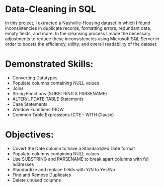 # Data-Cleaning in SQL
In this project, I extracted a Nashville-Housing dataset in which I found inconsistencies in duplicate records, formatting errors, redundant data, empty fields, and more. In the cleansing process I made the necessary adjustments to reduce these inconsistencies using Microsoft SQL Server in order to boosts the efficiency, utility, and overall readability of the dataset.
# Demonstrated Skills: 
* Converting Datatypes 
* Populate columns containing NULL values 
* Joins 
* String Functions (SUBSTRING & PARSENAME)
* ALTER/UPDATE TABLE Statements 
* Case Statements 
* Window Functions (ROW
* Common Table Expressions (CTE - WITH Clause)
# Objectives:
* Covert the Date column to have a Standardized Date format
* Populate columns containing NULL values 
* Use SUBSTRING and PARSENAME to break apart columns with full addresses 
* Standardize and replace fields with Y/N to Yes/No  
* Find and Remove Duplicates 
* Delete unused columns
